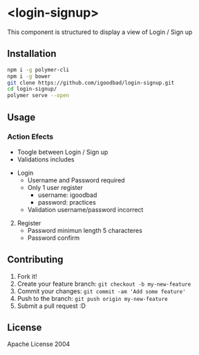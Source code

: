 # \<login-signup\>

This component is structured to display a view of Login / Sign up

## Installation

```sh
npm i -g polymer-cli
npm i -g bower
git clone https://github.com/igoodbad/login-signup.git
cd login-signup/
polymer serve --open
```

## Usage

### Action Efects
- Toogle between Login / Sign up
- Validations includes
+ Login
    + Username and Password required
    + Only 1 user register
        + username: igoodbad
        + password: practices
    + Validation username/password incorrect<br />
2. Register<br />
    - Password minimun length 5 characteres<br />
    - Password confirm<br />


## Contributing

1. Fork it!
2. Create your feature branch: `git checkout -b my-new-feature`
3. Commit your changes: `git commit -am 'Add some feature'`
4. Push to the branch: `git push origin my-new-feature`
5. Submit a pull request :D

## License

Apache License 2004

